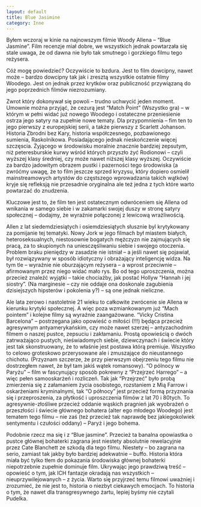 ```yaml
---
layout: default
title: Blue Jasimine
category: Inne
---
```



Byłem wczoraj w kinie na najnowszym filmie Woody Allena – “Blue Jasmine”. Film recenzje miał dobre, we wszystkich jednak powtarzała się stale uwaga, że od dawna nie było tak smutnego i gorzkiego filmu tego reżysera.

Cóż mogę powiedzieć? Oczywiście to bzdura. Jest to film dowcipny, nawet może – bardzo dowcipny tak jak i zresztą wszystkie ostatnie filmy Woodego. Jest on jednak przez krytków oraz publiczność przywiązaną do jego poprzednich filmów niezrozumiany.

Zwrot który dokonywał się powoli – trudno uchwycić jeden moment. Umownie można przyjąć, że cezurą jest “Match Point” (Wszystko gra) – w którym w pełni widać już nowego Woodego i ostateczne przeniesienie ostrza jego satyry na zupełnie nowe tematy. Dla przypomnienia – fim ten to jego pierwszy z europejskiej serii, a także pierwszy z Scarlett Johanson. Historia Zbrodni bez Kary, historia współczesnego, pozbawionego sumienia, Raskolnikowa. Posiadającego jednak nieskończenie więcej szczęscia. Żyjącego w środowisku moralnie znacznie bardziej zepsutym, niż peteresburskie kurwy wśród których przyszło żyć Rodionowi – czyli wyższej klasy średniej, czy może nawet niższej klasy wyższej. Oczywiście za bardzo jadowitym obrazem pustki i pazerności tego środowiska (a zwróćmy uwagę, że to film jeszcze sprzed kryzysu, który dopiero osmielił mainstreamowych artystów do częstszego wprowadzania takich wątków) kryje się refleksją nie przesadnie oryginalna ale też jedna z tych które warto powtarzać do znudzenia.

Kluczowe jest to, że film ten jest ostatecznym odwróceniem się Allena od wnikania w samego siebie i w zakamarki swojej duszy w stronę satyry społecznej – dodajmy, że wyraźnie połączonej z lewicową wrażliwością.

Allen z lat siedemdziesiątych i osiemdziesiątych słusznie byl krytykowany za pomijanie tej tematyki. Nowy Jork w jego filmach był miastem białych, heteroseksualnych, niestosownie bogatych mężczyzn nie zajmujących się pracą, za to skupionych na uniesczęśliwaniu siebie i swojego otoczenia. Problem braku pieniędzy w zasadzie nie istniał – a jeśli nawet się pojawiał, był rozwiązywany w sposób idiotyczny i obrażający inteligencję widza. Na tym tle – wyraźnie nie oburzającym reżysera – a wprost przeciwnie – afirmowanym przez niego widać mało rys. Bo od tego uproszczenia, można przecież znaleźć wyjątki – takie chociażby, jak postać Hollyw “Hannah i jej siostry”. (Na marginesie – czy nie oddaje ona doskonale zagubienia dzisiejszych hipsterów i pokolenia y?) – są one jednak nieliczne.

Ale lata zerowo i nastoletnie 21 wieku to całkowite zwrócenie sie Allena w kierunku krytyki społecznej. A więc poza wzmiankowanym już “Mach pointem” i kolejne filmy są wyraźnie zaangażowane. “Vicky Cristina Barcelona” – postrzegana jako opowieść o miłości (!!!) będąca przecież agresywnym antyamerykańskim, czy może nawet szerzej – antyzachodnim filmem o naszej pustce, zepsuciu i zakłamaniu. Prostą opowieścią o dwóch zatrważająco pustych, nieświadomych siebie, dziewczynach i świecie który jest tak skonstruowany, że to właśnie jest postawa którą premiuje. Wszystko to celowo groteskowo przerysowane ale i zmuszające do nieustannego chichotu. (Przyznam szczerze, że przy pierwszym obejrzeniu tego filmu nie dostrzegłem nawet, że był tam jakiś wątek romansowy). “O pólnocy w Paryżu” – film w fascynujący sposób pokrewny z “Przejrzeć Harrego” – a więc pełen samooskarżeń i rozliczeń. Tak jak “Przejrzeć” było probą zmierzenia się z załamaniem życia osobistego, rozstaniem z Mią Farrow i oskarżeniami kryminalnymi, tak “O północy” jest przecież formą przyznania się i przeproszenia, za płytkość i uproszczenia filmów z lat 70 i 80tych. To agresywnie-złośliwe przecież oddanie wąskich pragnień jak wyobrażeń o przeszłości i świecie głównego bohatera (alter ego młodego Woodego) jest tematem tego filmu – nie zaś (też przecież tak naprawdę bez jakiegokolwiek sentymentu i czułości oddany) – Paryż i jego bohema.

Podobnie rzecz ma się i z “Blue jasmine”. Przecież ta banalna opowiastka o pustce głównej bohaterki zagrana jest niestety absolutnie rewelacyjnie przez Cate Blanchett ze szkodą dla tego filmu. Niestety – bo zagrana na serio, zamiast tak jakby było bardziej adekwatnie – buffo. Historia która miała być tylko tłem do pokazania środowiska głównej bohaterki niepotrzebnie zupełnie dominuje film. Ukrywając jego prawdziwą treść – opowieść o tym, jak ICH fantazje okradają nas wszystkich – nieuprzywilejowanych – z życia. Warto się przyjrzeć temu filmowi uważniej i zrozumieć, że nie jest to, historia o niezbyt ciekawych emocjach. To historia o tym, że nawet dla transgresywnego żartu, lepiej byśmy nie czytali Pudelka.
